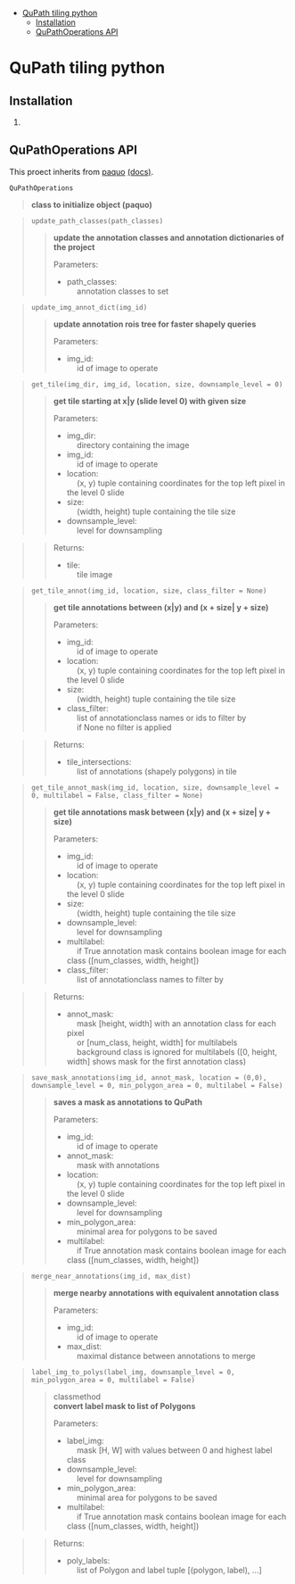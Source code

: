 - [QuPath tiling python](#qupath-tiling-python)
  - [Installation](#installation)
  - [QuPathOperations API](#qupathoperations-api)

# QuPath tiling python

## Installation
1. 

## QuPathOperations API
This proect inherits from [paquo](https://github.com/bayer-science-for-a-better-life/paquo) [(docs)](https://paquo.readthedocs.io/en/latest/).

`QuPathOperations`  
> **class to initialize object (paquo)** 

> `update_path_classes(path_classes)`  
>> **update the annotation classes and annotation dictionaries of the project**  
>> 
>> Parameters:
>> - path_classes:  
    &emsp;  annotation classes to set  

> `update_img_annot_dict(img_id)`  
>> **update annotation rois tree for faster shapely queries**
>>
>> Parameters:
>> - img_id:  
    &emsp;  id of image to operate

> `get_tile(img_dir, img_id, location, size, downsample_level = 0)`
>> **get tile starting at x|y (slide level 0) with given size**
>>
>> Parameters:
>> - img_dir:  
    &emsp;  directory containing the image
>> - img_id:  
    &emsp;  id of image to operate
>> - location:    
    &emsp;  (x, y) tuple containing coordinates for the top left pixel in the level 0 slide
>> - size:       
    &emsp;  (width, height) tuple containing the tile size
>> - downsample_level:  
    &emsp;  level for downsampling

>> Returns:
>> - tile:  
    &emsp;  tile image

> `get_tile_annot(img_id, location, size, class_filter = None)`
>> **get tile annotations between (x|y) and (x + size| y + size)**
>>
>> Parameters:  
>> - img_id:  
    &emsp;  id of image to operate
>> - location:  
    &emsp;  (x, y) tuple containing coordinates for the top left pixel in the level 0 slide
>> - size:  
    &emsp;  (width, height) tuple containing the tile size
>> - class_filter:  
    &emsp;  list of annotationclass names or ids to filter by  
    &emsp;  if None no filter is applied

>> Returns:
>> - tile_intersections:  
    &emsp;  list of annotations (shapely polygons) in tile
  
> `get_tile_annot_mask(img_id, location, size, downsample_level = 0, multilabel = False, class_filter = None)`
>> **get tile annotations mask between (x|y) and (x + size| y + size)**
>>
>> Parameters:
>> - img_id:  
    &emsp;  id of image to operate
>> - location:  
    &emsp;  (x, y) tuple containing coordinates for the top left pixel in the level 0 slide
>> - size:  
    &emsp;  (width, height) tuple containing the tile size
>> - downsample_level:  
    &emsp;  level for downsampling
>> - multilabel:  
    &emsp;  if True annotation mask contains boolean image for each class ([num_classes, width, height])
>> - class_filter:  
    &emsp;  list of annotationclass names to filter by  

>> Returns:  
>> - annot_mask:  
    &emsp;  mask [height, width] with an annotation class for each pixel  
    &emsp;  or [num_class, height, width] for multilabels  
    &emsp;  background class is ignored for multilabels ([0, height, width] shows mask for the first annotation class)

> `save_mask_annotations(img_id, annot_mask, location = (0,0), downsample_level = 0, min_polygon_area = 0, multilabel = False)`
>> **saves a mask as annotations to QuPath**
>> 
>> Parameters:  
>> - img_id:  
    &emsp;  id of image to operate
>> - annot_mask:  
    &emsp;  mask with annotations
>> - location:  
    &emsp;  (x, y) tuple containing coordinates for the top left pixel in the level 0 slide
>> - downsample_level:  
    &emsp;  level for downsampling
>> - min_polygon_area:  
    &emsp;  minimal area for polygons to be saved
>> - multilabel:  
    &emsp;  if True annotation mask contains boolean image for each class ([num_classes, width, height])

> `merge_near_annotations(img_id, max_dist)`
>> **merge nearby annotations with equivalent annotation class**
>>
>> Parameters:  
>> - img_id:  
    &emsp;  id of image to operate
>> - max_dist:  
    &emsp;  maximal distance between annotations to merge

> `label_img_to_polys(label_img, downsample_level = 0, min_polygon_area = 0, multilabel = False)`
>> classmethod  
>> **convert label mask to list of Polygons**
>>
>> Parameters:  
>> - label_img:  
    &emsp;  mask [H, W] with values between 0 and highest label class
>> - downsample_level:  
    &emsp;  level for downsampling
>> - min_polygon_area:  
    &emsp;  minimal area for polygons to be saved
>> - multilabel:  
    &emsp;  if True annotation mask contains boolean image for each class ([num_classes, width, height])

>> Returns:  
>> - poly_labels:  
    &emsp;  list of Polygon and label tuple [(polygon, label), ...]

